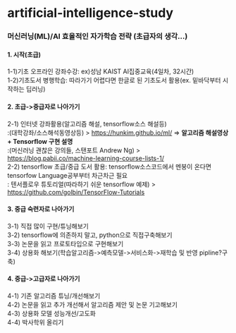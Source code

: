 # artificial-intelligence-study

### 머신러닝(ML)/AI 효율적인 자가학습 전략 (초급자의 생각...)

#### 1. 시작(초급)  
1-1)기초 오프라인 강좌수강: ex)성남 KAIST AI집중교육(4일차, 32시간)  
1-2)기초도서 병행학습: 따라가기 어렵다면 한글로 된 기초도서 활용(ex. 밑바닥부터 시작하는 딥러닝)  

#### 2. 초급->중급자로 나아가기  
2-1) 인터넷 강좌활용(알고리즘 해설, tensorflow소스 해설등)     
 :(대학강좌/소스해석동영상등) > https://hunkim.github.io/ml/  => <b>알고리즘 해설영상 + Tensorflow 구현 설명</b>  
 :(머신러닝 괜찮은 강의들, 스탠포트 Andrew Ng) > https://blog.pabii.co/machine-learning-course-lists-1/  
2-2) tensorflow 초급/중급 도서 활용: tensorflow소스코드에서 멘붕이 온다면 tensorfow Language공부부터 차근차근 필요  
 : 텐서플로우 튜토리얼(따라하기 쉬운 tensorflow 예제) > https://github.com/golbin/TensorFlow-Tutorials  
 
#### 3. 중급 숙련자로 나아가기  
3-1) 직접 많이 구현/튜닝해보기  
3-2) tensorflow에 의존하지 말고, python으로 직접구축해보기  
3-3) 논문을 읽고 프로토타입으로 구현해보기  
3-4) 상용화 해보기(학습알고리즘->예측모델->서비스화->재학습 및 반영 pipline?구축)  
  
#### 4. 중급->고급자로 나아가기  
4-1) 기존 알고리즘 튜닝/개선해보기  
4-2) 논문을 읽고 추가 개선해서 알고리즘 제안 및 논문 기고해보기  
4-3) 상용화 모델 성능개선/고도화  
4-4) 박사학위 올리기  
